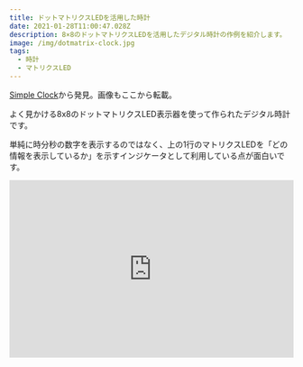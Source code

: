 ```yaml
---
title: ドットマトリクスLEDを活用した時計
date: 2021-01-28T11:00:47.028Z
description: 8×8のドットマトリクスLEDを活用したデジタル時計の作例を紹介します。
image: /img/dotmatrix-clock.jpg
tags:
  - 時計
  - マトリクスLED
---
```

[Simple Clock](https://hackaday.io/project/169071-simple-clock)から発見。画像もここから転載。

よく見かける8x8のドットマトリクスLED表示器を使って作られたデジタル時計です。

単純に時分秒の数字を表示するのではなく、上の1行のマトリクスLEDを「どの情報を表示しているか」を示すインジケータとして利用している点が面白いです。

<iframe width="100%" height="315" src="https://www.youtube.com/embed/hllPmQDno80" frameborder="0" allow="accelerometer; autoplay; encrypted-media; gyroscope; picture-in-picture" allowfullscreen></iframe>
